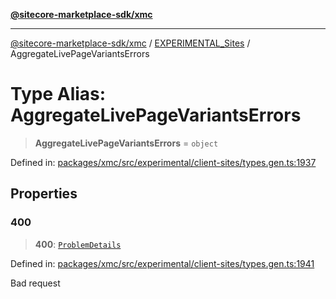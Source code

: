 [**@sitecore-marketplace-sdk/xmc**](../../../../README.md)

***

[@sitecore-marketplace-sdk/xmc](../../../../README.md) / [EXPERIMENTAL\_Sites](../README.md) / AggregateLivePageVariantsErrors

# Type Alias: AggregateLivePageVariantsErrors

> **AggregateLivePageVariantsErrors** = `object`

Defined in: [packages/xmc/src/experimental/client-sites/types.gen.ts:1937](https://github.com/Sitecore/marketplace-sdk/blob/main/packages/xmc/src/experimental/client-sites/types.gen.ts#L1937)

## Properties

### 400

> **400**: [`ProblemDetails`](ProblemDetails.md)

Defined in: [packages/xmc/src/experimental/client-sites/types.gen.ts:1941](https://github.com/Sitecore/marketplace-sdk/blob/main/packages/xmc/src/experimental/client-sites/types.gen.ts#L1941)

Bad request
